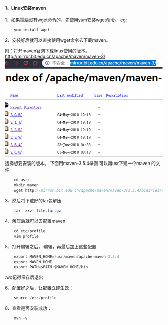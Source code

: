 #### 1、Linux安裝maven

1、如果電腦沒有wget命令的，先使用yum安裝wget命令。
eg:
```java
    yum install wget
```
2、安裝好后就可以直接使用wget命令去下載maven。

附：打开maven官网下载linux使用的版本。
http://mirror.bit.edu.cn/apache/maven/maven-3/
![](/assets/maven.jpg)
选择想要安装的版本。
下面用maven-3.5.4举例
可以再usr下建一个maven 的文件
```java
    cd usr/
    mkdir maven
    wget http://mirror.bit.edu.cn/apache/maven/maven-3/3.5.4/binaries/apache-maven-3.5.4-bin.tar.gz
```
3、然后将下载好的tar包解压
```java
    tar -zxvf file.tar.gz
```
4、解压后就可以去配置maven
```java
    cd etc/profile
    vim profile
```
5、打开编辑之后，i编辑，再最后加上这些配置
```java
    export MAVEN_HOME=/usr/maven/apache-maven-3.5.4
    export MAVEN_HOME
    export PATH=$PATH:$MAVEN_HOME/bin
```
:wq记得保存后退出

6、配置好之后，让配置立即生效：
```java
    source /etc/profile
```
8、查看是否安装成功：
```java
    mvn -v
```
